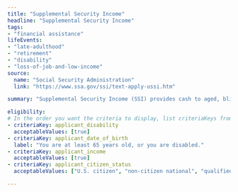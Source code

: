 ```yaml
---
title: "Supplemental Security Income"
headline: "Supplemental Security Income"
tags: 
- "financial assistance"
lifeEvents: 
- "late-adulthood"
- "retirement"
- "disability"
- "loss-of-job-and-low-income"
source:
  name: "Social Security Administration"
  link: "https://www.ssa.gov/ssi/text-apply-ussi.htm"

summary: "Supplemental Security Income (SSI) provides cash to aged, blind, and disabled people to help meet basic needs for food, clothing, and shelter."

eligibility:
# In the order you want the criteria to display, list criteriaKeys from the csv here, each followed by a comma-separated list of which values indicate eligibility for that criteria. Wrap individual values in quotes if they have inner commas.
- criteriaKey: applicant_disability
  acceptableValues: [true]
- criteriaKey: applicant_date_of_birth
  label: "You are at least 65 years old, or you are disabled."
- criteriaKey: applicant_income
  acceptableValues: [true]
- criteriaKey: applicant_citizen_status
  acceptableValues: ["U.S. citizen", "non-citizen national", "qualified alien"]

---
```

